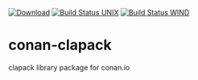 [![Download](https://api.bintray.com/packages/joakimono/conan/clapack%3Ajoakimono/images/download.svg)](https://bintray.com/joakimono/conan/clapack%3Ajoakimono/_latestVersion)
[![Build Status UNIX](https://travis-ci.org/joakimono/conan-clapack.png?branch=master)](https://travis-ci.org/joakimono/conan-clapack)
[![Build Status WIND](https://ci.appveyor.com/api/projects/status/github/joakimono/conan-clapack?branch=master&svg=true)](https://ci.appveyor.com/project/joakimono/conan-clapack)
# conan-clapack 

clapack library package for conan.io
